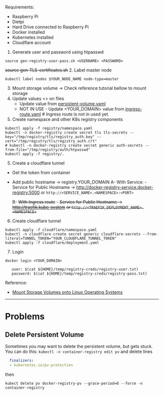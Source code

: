 
Requirements:
- Raspberry Pi
- Dietpi
- Hard Drive connected to Raspberry Pi
- Docker installed
- Kubernetes installed
- Cloudflare account

1. Generate user and password using htpasswd
```commandline
source gen-registry-user-pass.sh <USERNAME> <PASSWORD>
```
~~source gen-TLS-certificates.sh~~
2. Label master node
```commandline
kubectl label nodes $YOUR_NODE_NAME node-type=master
```
3. Mount storage volume -> Check reference tutorial bellow to mount storage
5. Update values <> on files
   - Update <HOSTNAME> value from [persistent-volume.yaml](registry/persistent-volume.yaml)
   - NOT IN USE - Update <YOUR_DOMAIN> value from [ingress-route.yaml](registry/ingress-route.yaml) # Ingress route is not in used yet.
4. Create namespace and other K8s registry components
```commandline
kubectl apply -f registry/namespace.yaml
kubectl -n docker-registry create secret tls tls-secrets --key="/tmp/registry/tls/registry_auth.key" --cert="/tmp/registry/tls/registry_auth.crt"
# kubectl -n docker-registry create secret generic auth-secrets --from-file="/tmp/registry/auth/htpasswd"
kubectl apply -f registry/.
```
5. Create a cloudflare tunnel
- Get the token from container
- Add public hostname -> registry.YOUR_DOMAIN
    A- With Service:
        - Service for Public Hostname -> http://docker-registry-service.docker-registry:5000 
        or `http://<SERVICE_NAME>.<NAMESPACE>:<PORT>`

    B- ~~With Ingress route~~
        - ~~Service for Public Hostname -> http://traefik.kube-system~~
        ~~or `http://<TRAEFIK_DEPLOYMENT_NAME>.<NAMESPACE>`~~

6. Create cloudflare tunnel
```commandline
kubectl apply -f cloudflare/namespace.yaml
kubectl -n cloudflare create secret generic cloudflare-secrets --from-literal=TUNNEL_TOKEN="YOUR_CLOUDFLARE_TUNNEL_TOKEN"
kubectl apply -f cloudflare/deployment.yaml
```
7. Login
```commandline
docker login <YOUR_DOMAIN>

   user: $(cat ${HOME}/temp/registry-creds/registry-user.txt)
   password: $(cat ${HOME}/temp/registry-creds/registry-pass.txt)
```



Reference:
- [Mount Storage Volumes onto Linux Operating Systems](http://blog.zachinachshon.com/storage-volume/)

---
# Problems
## Delete Persistent Volume
Sometimes you may want to delete the persistent volume, but gets stuck.
You can do this:
`kubectl -n container-registry edit pv`
and delete lines
```yaml
  finalizers:
  - kubernetes.io/pv-protection
```
then
```commandline
kubect delete pv docker-registry-pv --grace-period=0 --force -n container-registry
```

